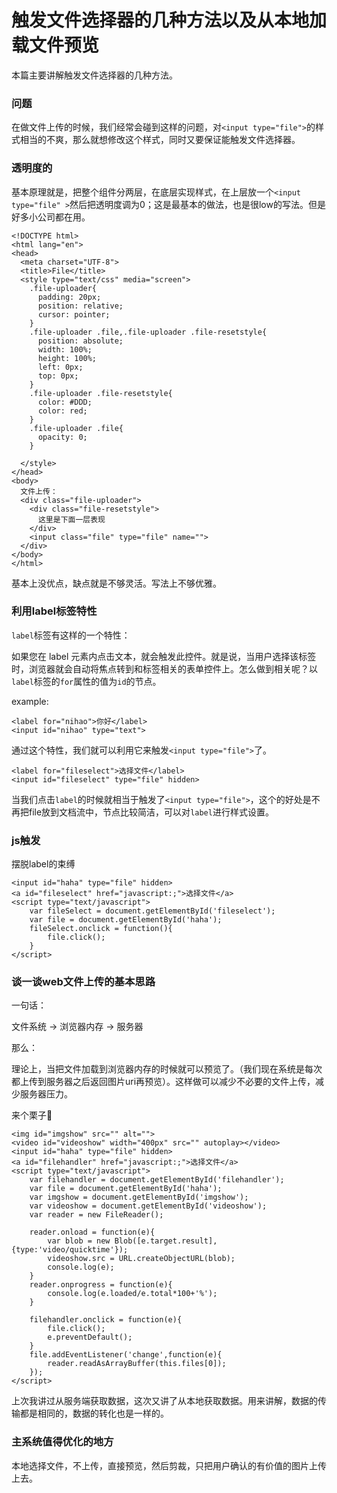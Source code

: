 # 触发文件选择器的几种方法以及从本地加载文件预览

本篇主要讲解触发文件选择器的几种方法。

### 问题

在做文件上传的时候，我们经常会碰到这样的问题，对`<input type="file">`的样式相当的不爽，那么就想修改这个样式，同时又要保证能触发文件选择器。

### 透明度的

基本原理就是，把整个组件分两层，在底层实现样式，在上层放一个`<input type="file" >`然后把透明度调为0；这是最基本的做法，也是很low的写法。但是好多小公司都在用。

    <!DOCTYPE html>
    <html lang="en">
    <head>
      <meta charset="UTF-8">
      <title>File</title>
      <style type="text/css" media="screen">
        .file-uploader{
          padding: 20px;
          position: relative;
          cursor: pointer;
        }
        .file-uploader .file,.file-uploader .file-resetstyle{
          position: absolute;
          width: 100%;
          height: 100%;
          left: 0px;
          top: 0px;
        }
        .file-uploader .file-resetstyle{
          color: #DDD;
          color: red;
        }
        .file-uploader .file{
          opacity: 0;
        }
        
      </style>
    </head>
    <body>
      文件上传：
      <div class="file-uploader">
        <div class="file-resetstyle">
          这里是下面一层表现
        </div>
        <input class="file" type="file" name="">
      </div>
    </body>
    </html>

基本上没优点，缺点就是不够灵活。写法上不够优雅。

### 利用label标签特性

`label`标签有这样的一个特性：

如果您在 label 元素内点击文本，就会触发此控件。就是说，当用户选择该标签时，浏览器就会自动将焦点转到和标签相关的表单控件上。怎么做到相关呢？以`label`标签的`for`属性的值为`id`的节点。

example:

    <label for="nihao">你好</label>
    <input id="nihao" type="text">

通过这个特性，我们就可以利用它来触发`<input type="file">`了。

    <label for="fileselect">选择文件</label>
    <input id="fileselect" type="file" hidden>

当我们点击`label`的时候就相当于触发了`<input type="file">`，这个的好处是不再把file放到文档流中，节点比较简洁，可以对`label`进行样式设置。

### js触发

摆脱label的束缚

    <input id="haha" type="file" hidden>
    <a id="fileselect" href="javascript:;">选择文件</a>
    <script type="text/javascript">
        var fileSelect = document.getElementById('fileselect');
        var file = document.getElementById('haha');
        fileSelect.onclick = function(){
            file.click();
        }
    </script>

### 谈一谈web文件上传的基本思路

一句话：

文件系统 -> 浏览器内存 -> 服务器

那么：

理论上，当把文件加载到浏览器内存的时候就可以预览了。（我们现在系统是每次都上传到服务器之后返回图片uri再预览）。这样做可以减少不必要的文件上传，减少服务器压力。

来个栗子🌰 

    <img id="imgshow" src="" alt="">
    <video id="videoshow" width="400px" src="" autoplay></video>
    <input id="haha" type="file" hidden>
    <a id="filehandler" href="javascript:;">选择文件</a>
    <script type="text/javascript">
        var filehandler = document.getElementById('filehandler');
        var file = document.getElementById('haha');
        var imgshow = document.getElementById('imgshow');
        var videoshow = document.getElementById('videoshow');
        var reader = new FileReader();

        reader.onload = function(e){
            var blob = new Blob([e.target.result],{type:'video/quicktime'});
            videoshow.src = URL.createObjectURL(blob);
            console.log(e);
        }
        reader.onprogress = function(e){
            console.log(e.loaded/e.total*100+'%');
        }

        filehandler.onclick = function(e){
            file.click();
            e.preventDefault();
        }
        file.addEventListener('change',function(e){
            reader.readAsArrayBuffer(this.files[0]);
        });
    </script>
    

上次我讲过从服务端获取数据，这次又讲了从本地获取数据。用来讲解，数据的传输都是相同的，数据的转化也是一样的。

### 主系统值得优化的地方

本地选择文件，不上传，直接预览，然后剪裁，只把用户确认的有价值的图片上传上去。




























